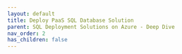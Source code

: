 ```yaml
---
layout: default
title: Deploy PaaS SQL Database Solution
parent: SQL Deployment Solutions on Azure - Deep Dive
nav_order: 2
has_children: false
---
```

